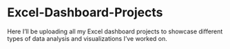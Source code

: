 # Excel-Dashboard-Projects
Here I’ll be uploading all my Excel dashboard projects to showcase different types of data analysis and visualizations I’ve worked on.
